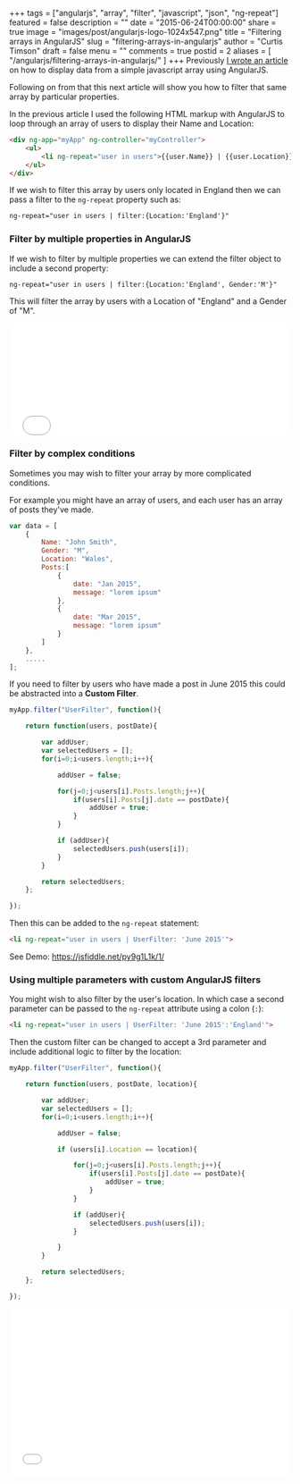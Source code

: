 +++
tags = ["angularjs", "array", "filter", "javascript", "json", "ng-repeat"]
featured = false
description = ""
date = "2015-06-24T00:00:00"
share = true
image = "images/post/angularjs-logo-1024x547.png"
title = "Filtering arrays in AngularJS"
slug = "filtering-arrays-in-angularjs"
author = "Curtis Timson"
draft = false
menu = ""
comments = true
postid = 2
aliases = [
    "/angularjs/filtering-arrays-in-angularjs/"
]
+++
Previously <a href="https://curtistimson.co.uk/post/angularjs/setting-up-a-simple-angularjs-app-to-display-an-array/" title="Setting up a simple AngularJS app to display an array">I wrote an article</a> on how to display data from a simple javascript array using AngularJS.

Following on from that this next article will show you how to filter that same array by particular properties.

In the previous article I used the following HTML markup with AngularJS to loop through an array of users to display their Name and Location:

```html
<div ng-app="myApp" ng-controller="myController">
    <ul>
        <li ng-repeat="user in users">{{user.Name}} | {{user.Location}}</li>
    </ul>
</div>
```

If we wish to filter this array by users only located in England then we can pass a filter to the `ng-repeat` property such as:

```html
ng-repeat="user in users | filter:{Location:'England'}"
```

<h3>Filter by multiple properties in AngularJS</h3>

If we wish to filter by multiple properties we can extend the filter object to include a second property:

```html
ng-repeat="user in users | filter:{Location:'England', Gender:'M'}"
```

This will filter the array by users with a Location of "England" and a Gender of "M".

<iframe width="100%" height="200" src="//jsfiddle.net/Curt/oLtchsb6/6/embedded/" allowfullscreen="allowfullscreen" frameborder="0"></iframe>

<h3>Filter by complex conditions</h3>

Sometimes you may wish to filter your array by more complicated conditions.

For example you might have an array of users, and each user has an array of posts they've made.

```js
var data = [
    {
        Name: "John Smith",
        Gender: "M",
        Location: "Wales",
        Posts:[
            {
                date: "Jan 2015",
                message: "lorem ipsum"
            },
            {
                date: "Mar 2015",
                message: "lorem ipsum"
            }
        ]
    },
    .....
];
```

If you need to filter by users who have made a post in June 2015 this could be abstracted into a <strong>Custom Filter</strong>.

```js
myApp.filter("UserFilter", function(){

    return function(users, postDate){

        var addUser;
        var selectedUsers = [];
        for(i=0;i<users.length;i++){

            addUser = false;

            for(j=0;j<users[i].Posts.length;j++){
                if(users[i].Posts[j].date == postDate){
                    addUser = true;                    
                }
            }

            if (addUser){
                selectedUsers.push(users[i]);
            }
        }

        return selectedUsers;
    };

});
```

Then this can be added to the `ng-repeat` statement:

```html
<li ng-repeat="user in users | UserFilter: 'June 2015'">
```

See Demo: <a href="https://jsfiddle.net/py9g1L1k/1/" target="_blank">https://jsfiddle.net/py9g1L1k/1/</a>

<h3>Using multiple parameters with custom AngularJS filters</h3>

You might wish to also filter by the user's location. In which case a second parameter can be passed to the `ng-repeat` attribute using a colon (`:`):

```html
<li ng-repeat="user in users | UserFilter: 'June 2015':'England'">
```

Then the custom filter can be changed to accept a 3rd parameter and include additional logic to filter by the location:

```js
myApp.filter("UserFilter", function(){

    return function(users, postDate, location){

        var addUser;
        var selectedUsers = [];
        for(i=0;i<users.length;i++){

            addUser = false;

            if (users[i].Location == location){

                for(j=0;j<users[i].Posts.length;j++){
                    if(users[i].Posts[j].date == postDate){
                        addUser = true;                    
                    }
                }

                if (addUser){
                    selectedUsers.push(users[i]);
                }

            }
        }

        return selectedUsers;
    };

});
```

<iframe width="100%" height="300" src="//jsfiddle.net/py9g1L1k/2/embedded/" allowfullscreen="allowfullscreen" frameborder="0"></iframe>
